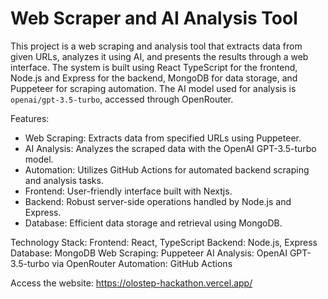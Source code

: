 # Web Scraper and AI Analysis Tool

This project is a web scraping and analysis tool that extracts data from given URLs, analyzes it using AI, and presents the results through a web interface. The system is built using React TypeScript for the frontend, Node.js and Express for the backend, MongoDB for data storage, and Puppeteer for scraping automation. The AI model used for analysis is `openai/gpt-3.5-turbo`, accessed through OpenRouter.

Features:
- Web Scraping: Extracts data from specified URLs using Puppeteer.
- AI Analysis: Analyzes the scraped data with the OpenAI GPT-3.5-turbo model.
- Automation: Utilizes GitHub Actions for automated backend scraping and analysis tasks.
- Frontend: User-friendly interface built with Nextjs.
- Backend: Robust server-side operations handled by Node.js and Express.
- Database: Efficient data storage and retrieval using MongoDB.

Technology Stack:
Frontend: React, TypeScript
Backend: Node.js, Express
Database: MongoDB
Web Scraping: Puppeteer
AI Analysis: OpenAI GPT-3.5-turbo via OpenRouter
Automation: GitHub Actions

Access the website: https://olostep-hackathon.vercel.app/
